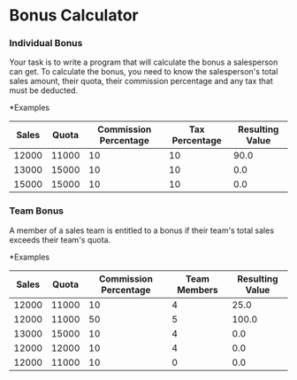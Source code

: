 Bonus Calculator
================

### Individual Bonus
Your task is to write a program that will calculate the bonus a salesperson can get. To calculate the bonus, you need to know the salesperson's total sales amount, their quota, their commission percentage and any tax that must be deducted.

*Examples

|Sales	|Quota|	Commission Percentage|	Tax Percentage | Resulting Value|
|-------|-----|----------------------|-------------------------|---|
|12000	| 11000 |	10        |			            10|		        90.0|
|13000	| 15000 |	10 |			            10|		        0.0|
|15000	| 15000 |	10 |		            10|		        0.0|


### Team Bonus
A member of a sales team is entitled to a bonus if their team's total sales exceeds their team's quota.

*Examples

|Sales|	Quota|	Commission Percentage|	Team Members|	Resulting Value|
|-----|------|---------------------|-------------|-----------------|
|12000|	11000|	10			           | 4		       | 25.0|
|12000|	11000|	50			           | 5		       | 100.0|
|13000|	15000|	10			           | 4		       | 0.0|
|12000|	12000|	10			           | 4		       | 0.0|
|12000|	11000|	10			           | 0		       | 0.0|



